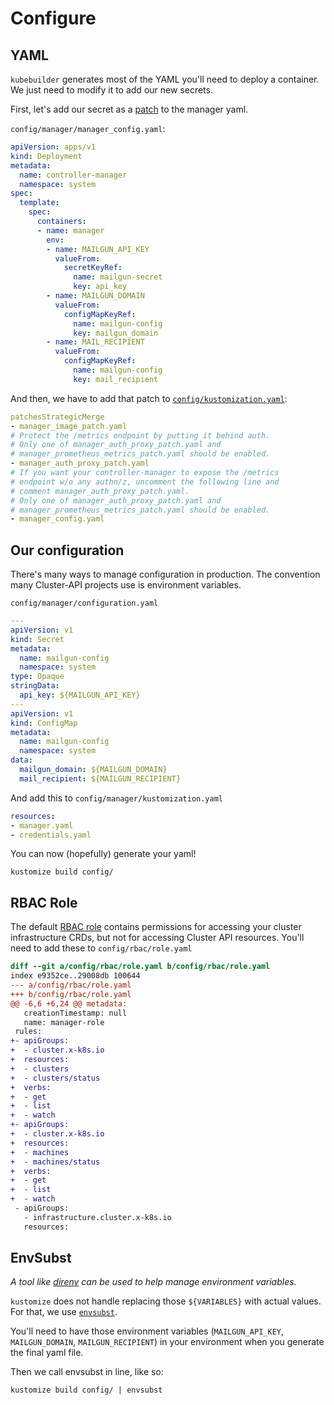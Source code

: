 # Configure

## YAML

`kubebuilder` generates most of the YAML you'll need to deploy a container.
We just need to modify it to add our new secrets.

First, let's add our secret as a [patch] to the manager yaml.

`config/manager/manager_config.yaml`:

```yaml
apiVersion: apps/v1
kind: Deployment
metadata:
  name: controller-manager
  namespace: system
spec:
  template:
    spec:
      containers:
      - name: manager
        env:
        - name: MAILGUN_API_KEY
          valueFrom:
            secretKeyRef:
              name: mailgun-secret
              key: api_key
        - name: MAILGUN_DOMAIN
          valueFrom:
            configMapKeyRef:
              name: mailgun-config
              key: mailgun_domain
        - name: MAIL_RECIPIENT
          valueFrom:
            configMapKeyRef:
              name: mailgun-config
              key: mail_recipient
```

And then, we have to add that patch to [`config/kustomization.yaml`][kustomizeyaml]:

```yaml
patchesStrategicMerge
- manager_image_patch.yaml
# Protect the /metrics endpoint by putting it behind auth.
# Only one of manager_auth_proxy_patch.yaml and
# manager_prometheus_metrics_patch.yaml should be enabled.
- manager_auth_proxy_patch.yaml
# If you want your controller-manager to expose the /metrics
# endpoint w/o any authn/z, uncomment the following line and
# comment manager_auth_proxy_patch.yaml.
# Only one of manager_auth_proxy_patch.yaml and
# manager_prometheus_metrics_patch.yaml should be enabled.
- manager_config.yaml
```

[kustomizeyaml]: https://github.com/kubernetes-sigs/kustomize/blob/master/docs/glossary.md#kustomization
[patch]: https://git.k8s.io/community/contributors/devel/sig-api-machinery/strategic-merge-patch.md

## Our configuration

There's many ways to manage configuration in production.
The convention many Cluster-API projects use is environment variables.

`config/manager/configuration.yaml`

```yaml
---
apiVersion: v1
kind: Secret
metadata:
  name: mailgun-config
  namespace: system
type: Opaque
stringData:
  api_key: ${MAILGUN_API_KEY}
---
apiVersion: v1
kind: ConfigMap
metadata:
  name: mailgun-config
  namespace: system
data:
  mailgun_domain: ${MAILGUN_DOMAIN}
  mail_recipient: ${MAILGUN_RECIPIENT}
```

And add this to `config/manager/kustomization.yaml`

```yaml
resources:
- manager.yaml
- credentials.yaml
```

You can now (hopefully) generate your yaml!

```
kustomize build config/
```

## RBAC Role

The default [RBAC role][role] contains permissions for accessing your cluster infrastructure CRDs, but not for accessing Cluster API resources.
You'll need to add these to `config/rbac/role.yaml`

[role]: https://kubernetes.io/docs/reference/access-authn-authz/rbac/

```diff
diff --git a/config/rbac/role.yaml b/config/rbac/role.yaml
index e9352ce..29008db 100644
--- a/config/rbac/role.yaml
+++ b/config/rbac/role.yaml
@@ -6,6 +6,24 @@ metadata:
   creationTimestamp: null
   name: manager-role
 rules:
+- apiGroups:
+  - cluster.x-k8s.io
+  resources:
+  - clusters
+  - clusters/status
+  verbs:
+  - get
+  - list
+  - watch
+- apiGroups:
+  - cluster.x-k8s.io
+  resources:
+  - machines
+  - machines/status
+  verbs:
+  - get
+  - list
+  - watch
 - apiGroups:
   - infrastructure.cluster.x-k8s.io
   resources:
```

## EnvSubst

_A tool like [direnv](https://direnv.net/) can be used to help manage environment variables._


`kustomize` does not handle replacing those `${VARIABLES}` with actual values.
For that, we use [`envsubst`][envsubst].

You'll need to have those environment variables (`MAILGUN_API_KEY`, `MAILGUN_DOMAIN`, `MAILGUN_RECIPIENT`) in your environment when you generate the final yaml file.

Then we call envsubst in line, like so:

```
kustomize build config/ | envsubst
```

[envsubst]: https://linux.die.net/man/1/envsubst

